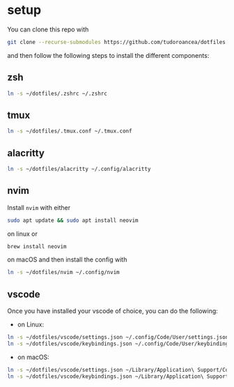 # setup
You can clone this repo with 
```bash
git clone --recurse-submodules https://github.com/tudoroancea/dotfiles ~/dotfiles
```
and then follow the following steps to install the different components:

## zsh
```bash
ln -s ~/dotfiles/.zshrc ~/.zshrc
```

## tmux
```bash
ln -s ~/dotfiles/.tmux.conf ~/.tmux.conf
```

## alacritty
```bash
ln -s ~/dotfiles/alacritty ~/.config/alacritty
```

## nvim
Install `nvim` with either 
```bash
sudo apt update && sudo apt install neovim
```
on linux or
```bash
brew install neovim
```
on macOS and then install the config with
```bash
ln -s ~/dotfiles/nvim ~/.config/nvim
```

## vscode
Once you have installed your vscode of choice, you can do the following:

- on Linux:
```bash
ln -s ~/dotfiles/vscode/settings.json ~/.config/Code/User/settings.json
ln -s ~/dotfiles/vscode/keybindings.json ~/.config/Code/User/keybindings.json
```
- on macOS:
```bash
ln -s ~/dotfiles/vscode/settings.json ~/Library/Application\ Support/Code/User/settings.json
ln -s ~/dotfiles/vscode/keybindings.json ~/Library/Application\ Support/Code/User/keybindings.json
```
